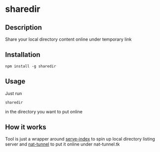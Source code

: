 # sharedir

## Description

Share your local directory content online under temporary link

## Installation

    npm install -g sharedir

## Usage

Just run

    sharedir

in the directory you want to put online

## How it works

Tool is just a wrapper around [serve-index](https://www.npmjs.com/package/serve-index) to spin up local directory listing server and [nat-tunnel](https://www.npmjs.com/package/nat-tunnel) to put it online under nat-tunnel.tk